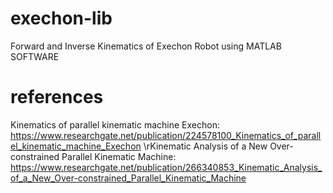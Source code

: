 # exechon-lib
Forward and Inverse Kinematics of Exechon Robot using MATLAB SOFTWARE
# references
Kinematics of parallel kinematic machine Exechon: https://www.researchgate.net/publication/224578100_Kinematics_of_parallel_kinematic_machine_Exechon
\rKinematic Analysis of a New Over-constrained Parallel Kinematic Machine: https://www.researchgate.net/publication/266340853_Kinematic_Analysis_of_a_New_Over-constrained_Parallel_Kinematic_Machine